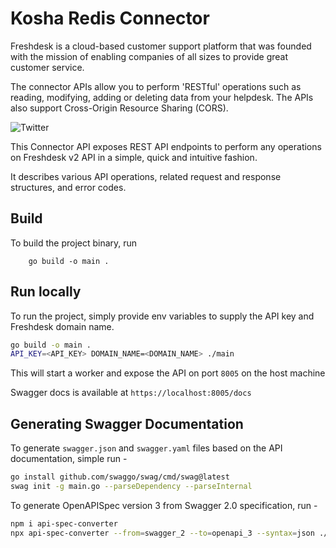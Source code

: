 # Kosha Redis Connector

Freshdesk is a cloud-based customer support platform that was founded with the mission of enabling companies of all sizes to provide great customer service.

The connector APIs allow you to perform 'RESTful' operations such as reading, modifying, adding or deleting data from your helpdesk. The APIs also support Cross-Origin Resource Sharing (CORS).



![Twitter](images/redis.jpg)

This Connector API exposes REST API endpoints to perform any operations on Freshdesk v2 API in a simple, quick and intuitive fashion.

It describes various API operations, related request and response structures, and error codes.

## Build

To build the project binary, run
```
    go build -o main .

```

## Run locally

To run the project, simply provide env variables to supply the API key and Freshdesk domain name.


```bash
go build -o main .
API_KEY=<API_KEY> DOMAIN_NAME=<DOMAIN_NAME> ./main
```

This will start a worker and expose the API on port `8005` on the host machine

Swagger docs is available at `https://localhost:8005/docs`

## Generating Swagger Documentation

To generate `swagger.json` and `swagger.yaml` files based on the API documentation, simple run -

```bash
go install github.com/swaggo/swag/cmd/swag@latest
swag init -g main.go --parseDependency --parseInternal
```

To generate OpenAPISpec version 3 from Swagger 2.0 specification, run -

```bash
npm i api-spec-converter
npx api-spec-converter --from=swagger_2 --to=openapi_3 --syntax=json ./docs/swagger.json > openapi.json
```
